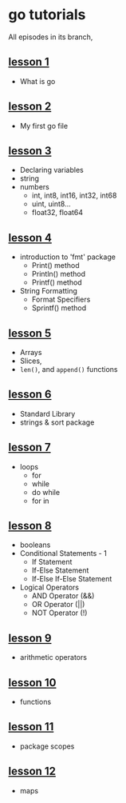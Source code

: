 # go tutorials

All episodes in its branch,

## [lesson 1](https://github.com/KerimCETINBAS/golang/tree/lesson_1)

- What is go

## [lesson 2](https://github.com/KerimCETINBAS/golang/tree/lesson_2)

- My first go file

## [lesson 3](https://github.com/KerimCETINBAS/golang/tree/lesson_3)

- Declaring variables
- string
- numbers
  - int, int8, int16, int32, int68
  - uint, uint8...
  - float32, float64

## [lesson 4](https://github.com/KerimCETINBAS/golang/tree/lesson_4)

- introduction to 'fmt' package
  - Print() method
  - Println() method
  - Printf() method
- String Formatting
  - Format Specifiers
  - Sprintf() method

## [lesson 5](https://github.com/KerimCETINBAS/golang/tree/lesson_5)

- Arrays
- Slices,
- `len()`, and `append()` functions

## [lesson 6](https://github.com/KerimCETINBAS/golang/tree/lesson_6)

- Standard Library
- strings & sort package

## [lesson 7](https://github.com/KerimCETINBAS/golang/tree/lesson_7)

- loops
  - for
  - while
  - do while
  - for in

## [lesson 8](https://github.com/KerimCETINBAS/golang/tree/lesson_8)

- booleans
- Conditional Statements - 1
  - If Statement
  - If-Else Statement
  - If-Else If-Else Statement
- Logical Operators
  - AND Operator (&&)
  - OR Operator (||)
  - NOT Operator (!)

## [lesson 9](https://github.com/KerimCETINBAS/golang/tree/lesson_9)

- arithmetic operators

## [lesson 10](https://github.com/KerimCETINBAS/golang/tree/lesson_10)

- functions

## [lesson 11](https://github.com/KerimCETINBAS/golang/tree/lesson_11)

- package scopes

## [lesson 12](https://github.com/KerimCETINBAS/golang/tree/lesson_12)

- maps
